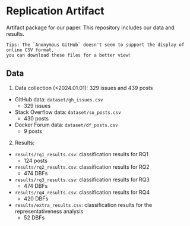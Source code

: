 # Replication Artifact

Artifact package for our paper. This repository includes our data and results. 

```
Tips: The `Anonymous GitHub` doesn't seem to support the display of online CSV format, 
you can download these files for a better view!
```

## Data
1. Data collection (<2024.01.01): 329 issues and 439 posts
  * GitHub data: `dataset/gh_issues.csv`
    - 329 issues   
  * Stack Overflow data: `dataset/so_posts.csv`
    - 430 posts 
  * Docker Forum data: `dataset/df_posts.csv`
    - 9 posts 
2. Results:
  * `results/rq1_results.csv`: classification results for RQ1
    - 124 posts
  * `results/rq2_results.csv`: classification results for RQ2
    - 474 DBFs
  * `results/rq3_results.csv`: classification results for RQ3
    - 474 DBFs
  * `results/rq4_results.csv`: classification results for RQ4
    - 420 DBFs
  * `results/extra_results.csv`: classification results for the representativeness analysis
    - 52 DBFs
